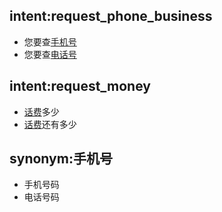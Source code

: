 ## intent:request_phone_business
- 您要查[手机号](business)
- 您要查[电话号](business)
 
## intent:request_money
- [话费](money)多少
- [话费](money)还有多少 

## synonym:手机号
- 手机号码
- 电话号码
 